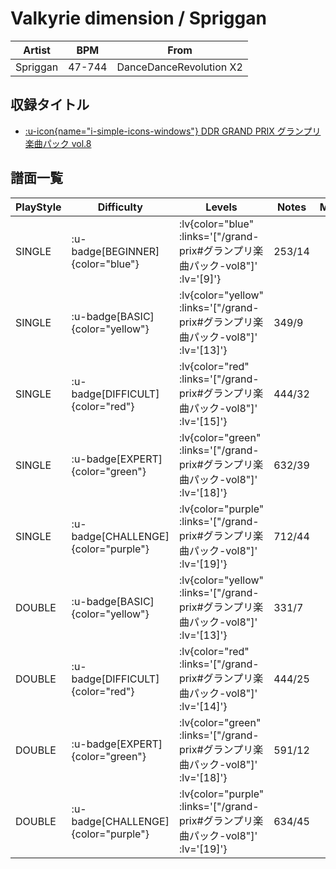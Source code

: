 # Valkyrie dimension / Spriggan

|Artist|BPM|From|
|------|---|----|
|Spriggan|47-744|DanceDanceRevolution X2|

## 収録タイトル

- [ :u-icon{name="i-simple-icons-windows"} DDR GRAND PRIX グランプリ楽曲パック vol.8](/grand-prix#グランプリ楽曲パック-vol8)

## 譜面一覧

|PlayStyle|Difficulty|Levels|Notes|Movie|
|---------|----------|------|-----|-----|
|SINGLE| :u-badge[BEGINNER]{color="blue"} | :lv{color="blue" :links='["/grand-prix#グランプリ楽曲パック-vol8"]' :lv='[9]'} |253/14||
|SINGLE| :u-badge[BASIC]{color="yellow"} | :lv{color="yellow" :links='["/grand-prix#グランプリ楽曲パック-vol8"]' :lv='[13]'} |349/9||
|SINGLE| :u-badge[DIFFICULT]{color="red"} | :lv{color="red" :links='["/grand-prix#グランプリ楽曲パック-vol8"]' :lv='[15]'} |444/32||
|SINGLE| :u-badge[EXPERT]{color="green"} | :lv{color="green" :links='["/grand-prix#グランプリ楽曲パック-vol8"]' :lv='[18]'} |632/39||
|SINGLE| :u-badge[CHALLENGE]{color="purple"} | :lv{color="purple" :links='["/grand-prix#グランプリ楽曲パック-vol8"]' :lv='[19]'} |712/44||
|DOUBLE| :u-badge[BASIC]{color="yellow"} | :lv{color="yellow" :links='["/grand-prix#グランプリ楽曲パック-vol8"]' :lv='[13]'} |331/7||
|DOUBLE| :u-badge[DIFFICULT]{color="red"} | :lv{color="red" :links='["/grand-prix#グランプリ楽曲パック-vol8"]' :lv='[14]'} |444/25||
|DOUBLE| :u-badge[EXPERT]{color="green"} | :lv{color="green" :links='["/grand-prix#グランプリ楽曲パック-vol8"]' :lv='[18]'} |591/12||
|DOUBLE| :u-badge[CHALLENGE]{color="purple"} | :lv{color="purple" :links='["/grand-prix#グランプリ楽曲パック-vol8"]' :lv='[19]'} |634/45||
